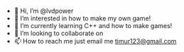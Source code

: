 - 👋 Hi, I’m @lvdpower
- 👀 I’m interested in how to make my own game!
- 🌱 I’m currently learning C++ and how to make games!
- 💞️ I’m looking to collaborate on 
- 📫 How to reach me just email me timur123@gmail.com

<!---
lvdpower/lvdpower is a ✨ special ✨ repository because its `README.md` (this file) appears on your GitHub profile.
You can click the Preview link to take a look at your changes.
--->
